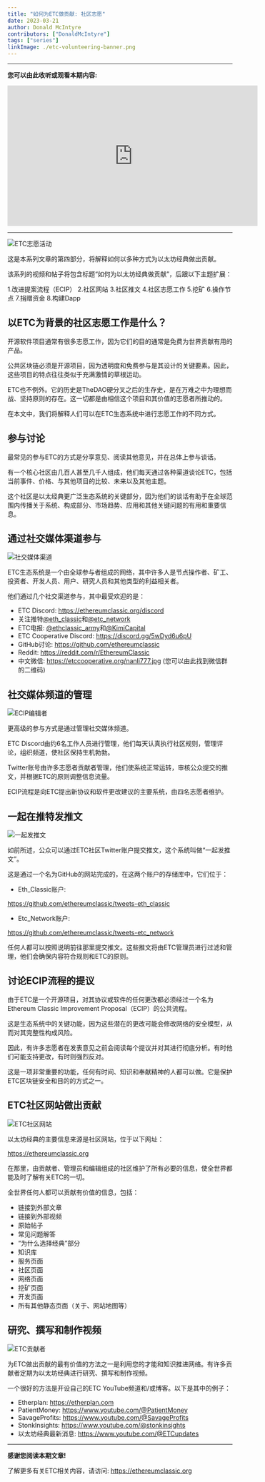 ```yaml
---
title: "如何为ETC做贡献: 社区志愿"
date: 2023-03-21
author: Donald McIntyre
contributors: ["DonaldMcIntyre"]
tags: ["series"]
linkImage: ./etc-volunteering-banner.png
---
```


---
**您可以由此收听或观看本期内容:**

<iframe width="560" height="315" src="https://www.youtube.com/embed/1dVSwqU6MOs" title="YouTube video player" frameborder="0" allow="accelerometer; autoplay; clipboard-write; encrypted-media; gyroscope; picture-in-picture; web-share" allowfullscreen></iframe>

---

![ETC志愿活动](./1.png)

这是本系列文章的第四部分，将解释如何以多种方式为以太坊经典做出贡献。

该系列的视频和帖子将包含标题“如何为以太坊经典做贡献”，后跟以下主题扩展：

1.改进提案流程（ECIP）
2.社区网站
3.社区推文
4.社区志愿工作
5.挖矿
6.操作节点
7.捐赠资金
8.构建Dapp

## 以ETC为背景的社区志愿工作是什么？

开源软件项目通常有很多志愿工作，因为它们的目的通常是免费为世界贡献有用的产品。

公共区块链必须是开源项目，因为透明度和免费参与是其设计的关键要素。因此，这些项目的特点往往类似于充满激情的草根运动。

ETC也不例外。它的历史是TheDAO硬分叉之后的生存史，是在万难之中为理想而战、坚持原则的存在。这一切都是由相信这个项目和其价值的志愿者所推动的。

在本文中，我们将解释人们可以在ETC生态系统中进行志愿工作的不同方式。

## 参与讨论

最常见的参与ETC的方式是分享意见、阅读其他意见，并在总体上参与谈话。

有一个核心社区由几百人甚至几千人组成，他们每天通过各种渠道谈论ETC，包括当前事件、价格、与其他项目的比较、未来以及其他主题。

这个社区是以太经典更广泛生态系统的关键部分，因为他们的谈话有助于在全球范围内传播关于系统、构成部分、市场趋势、应用和其他关键问题的有用和重要信息。

## 通过社交媒体渠道参与

![社交媒体渠道](./2.png)

ETC生态系统是一个由全球参与者组成的网络，其中许多人是节点操作者、矿工、投资者、开发人员、用户、研究人员和其他类型的利益相关者。

他们通过几个社交渠道参与，其中最受欢迎的是：

- ETC Discord: https://ethereumclassic.org/discord
- 关注推特[@eth_classic](https://twitter.com/eth_classic)和[@etc_network](https://twitter.com/etc_network)
- ETC电报: [@ethclassic_army](https://t.me/ethclassic_army)和[@KimiCapital](https://t.me/KimiCapital)
- ETC Cooperative Discord: https://discord.gg/5wDyd6u6pU
- GitHub讨论: https://github.com/ethereumclassic 
- Reddit: https://reddit.com/r/EthereumClassic
- 中文微信: https://etccooperative.org/nanli777.jpg (您可以由此找到微信群的二维码)

## 社交媒体频道的管理

![ECIP编辑者](./3.png)

更高级的参与方式是通过管理社交媒体频道。

ETC Discord由约6名工作人员进行管理，他们每天认真执行社区规则，管理评论，组织频道，使社区保持生机勃勃。

Twitter账号由许多志愿者贡献者管理，他们使系统正常运转，审核公众提交的推文，并根据ETC的原则调整信息流量。

ECIP流程是向ETC提出新协议和软件更改建议的主要系统，由四名志愿者维护。

## 一起在推特发推文

![一起发推文](./4.png)

如前所述，公众可以通过ETC社区Twitter账户提交推文，这个系统叫做“一起发推文”。

这是通过一个名为GitHub的网站完成的，在这两个账户的存储库中，它们位于：

- Eth_Classic账户: 

https://github.com/ethereumclassic/tweets-eth_classic 

- Etc_Network账户: 

https://github.com/ethereumclassic/tweets-etc_network

任何人都可以按照说明前往那里提交推文。这些推文将由ETC管理员进行过滤和管理，他们会确保内容符合规则和ETC的原则。

## 讨论ECIP流程的提议

由于ETC是一个开源项目，对其协议或软件的任何更改都必须经过一个名为Ethereum Classic Improvement Proposal（ECIP）的公共流程。

这是生态系统中的关键功能，因为这些潜在的更改可能会修改网络的安全模型，从而对其完整性构成风险。

因此，有许多志愿者在发表意见之前会阅读每个提议并对其进行彻底分析。有时他们可能支持更改，有时则强烈反对。

这是一项非常重要的功能，任何有时间、知识和奉献精神的人都可以做。它是保护ETC区块链安全和目的的方式之一。

## ETC社区网站做出贡献

![ETC社区网站](./5.png)

以太坊经典的主要信息来源是社区网站，位于以下网址：

https://ethereumclassic.org

在那里，由贡献者、管理员和编辑组成的社区维护了所有必要的信息，使全世界都能及时了解有关ETC的一切。

全世界任何人都可以贡献有价值的信息，包括：

- 链接到外部文章
- 链接到外部视频
- 原始帖子
- 常见问题解答
- “为什么选择经典”部分
- 知识库
- 服务页面
- 社区页面
- 网络页面
- 挖矿页面
- 开发页面
- 所有其他静态页面（关于、网站地图等）

## 研究、撰写和制作视频

![ETC贡献者](./6.png)

为ETC做出贡献的最有价值的方法之一是利用您的才能和知识推进网络。有许多贡献者定期为以太坊经典进行研究、撰写和制作视频。

一个很好的方法是开设自己的ETC YouTube频道和/或博客。以下是其中的例子：

- Etherplan: https://etherplan.com
- PatientMoney: https://www.youtube.com/@PatientMoney
- SavageProfits: https://www.youtube.com/@SavageProfits
- StonkInsights: https://www.youtube.com/@stonkinsights
- 以太坊经典最新消息: https://www.youtube.com/@ETCupdates

---

**感谢您阅读本期文章!**

了解更多有关ETC相关内容，请访问: https://ethereumclassic.org
